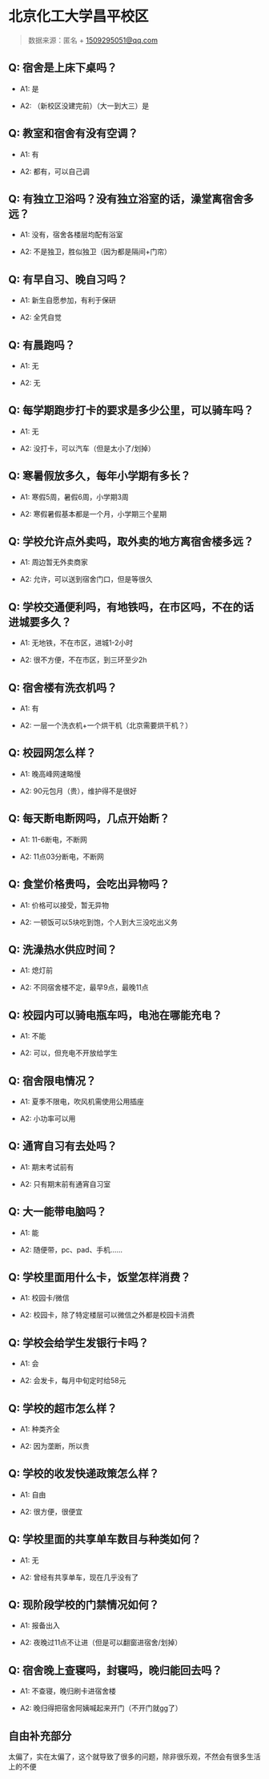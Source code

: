 # 北京化工大学昌平校区

> 数据来源：匿名 + 1509295051@qq.com

## Q: 宿舍是上床下桌吗？

- A1: 是

- A2: （新校区没建完前）（大一到大三）是

## Q: 教室和宿舍有没有空调？

- A1: 有

- A2: 都有，可以自己调

## Q: 有独立卫浴吗？没有独立浴室的话，澡堂离宿舍多远？

- A1: 没有，宿舍各楼层均配有浴室

- A2: 不是独卫，胜似独卫（因为都是隔间+门帘）

## Q: 有早自习、晚自习吗？

- A1: 新生自愿参加，有利于保研

- A2: 全凭自觉

## Q: 有晨跑吗？

- A1: 无

- A2: 无

## Q: 每学期跑步打卡的要求是多少公里，可以骑车吗？

- A1: 无

- A2: 没打卡，可以汽车（但是太小了/划掉）

## Q: 寒暑假放多久，每年小学期有多长？

- A1: 寒假5周，暑假6周，小学期3周

- A2: 寒假暑假基本都是一个月，小学期三个星期

## Q: 学校允许点外卖吗，取外卖的地方离宿舍楼多远？

- A1: 周边暂无外卖商家

- A2: 允许，可以送到宿舍门口，但是等很久

## Q: 学校交通便利吗，有地铁吗，在市区吗，不在的话进城要多久？

- A1: 无地铁，不在市区，进城1-2小时

- A2: 很不方便，不在市区，到三环至少2h

## Q: 宿舍楼有洗衣机吗？

- A1: 有

- A2: 一层一个洗衣机+一个烘干机（北京需要烘干机？）

## Q: 校园网怎么样？

- A1: 晚高峰网速略慢

- A2: 90元包月（贵），维护得不是很好

## Q: 每天断电断网吗，几点开始断？

- A1: 11-6断电，不断网

- A2: 11点03分断电，不断网

## Q: 食堂价格贵吗，会吃出异物吗？

- A1: 价格可以接受，暂无异物

- A2: 一顿饭可以5块吃到饱，个人到大三没吃出义务

## Q: 洗澡热水供应时间？

- A1: 熄灯前

- A2: 不同宿舍楼不定，最早9点，最晚11点

## Q: 校园内可以骑电瓶车吗，电池在哪能充电？

- A1: 不能

- A2: 可以，但充电不开放给学生

## Q: 宿舍限电情况？

- A1: 夏季不限电，吹风机需使用公用插座

- A2: 小功率可以用

## Q: 通宵自习有去处吗？

- A1: 期末考试前有

- A2: 只有期末前有通宵自习室

## Q: 大一能带电脑吗？

- A1: 能

- A2: 随便带，pc、pad、手机……

## Q: 学校里面用什么卡，饭堂怎样消费？

- A1: 校园卡/微信

- A2: 校园卡，除了特定楼层可以微信之外都是校园卡消费

## Q: 学校会给学生发银行卡吗？

- A1: 会

- A2: 会发卡，每月中旬定时给58元

## Q: 学校的超市怎么样？

- A1: 种类齐全

- A2: 因为垄断，所以贵

## Q: 学校的收发快递政策怎么样？

- A1: 自由

- A2: 很方便，很便宜

## Q: 学校里面的共享单车数目与种类如何？

- A1: 无

- A2: 曾经有共享单车，现在几乎没有了

## Q: 现阶段学校的门禁情况如何？

- A1: 报备出入

- A2: 夜晚过11点不让进（但是可以翻窗进宿舍/划掉）

## Q: 宿舍晚上查寝吗，封寝吗，晚归能回去吗？

- A1: 不查寝，晚归刷卡进宿舍楼

- A2: 晚归得把宿舍阿姨喊起来开门（不开门就gg了）

## 自由补充部分

太偏了，实在太偏了，这个就导致了很多的问题，除非很乐观，不然会有很多生活上的不便